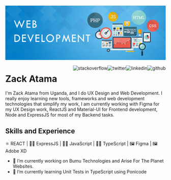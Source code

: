 ![Wed Development & UX Design](https://github.com/ZackAtama/zackatama/blob/main/assets/images/header-banner.jpg)

[<img src='https://cdn.jsdelivr.net/npm/simple-icons@3.0.1/icons/github.svg' alt='github' height='20' align="right">](https://github.com/https://github.com/ZackAtama)  [<img src='https://cdn.jsdelivr.net/npm/simple-icons@3.0.1/icons/linkedin.svg' alt='linkedin' height='20' align="right">](https://www.linkedin.com/in/https://www.linkedin.com/in/zack-atama-901326a5//)  [<img src='https://cdn.jsdelivr.net/npm/simple-icons@3.0.1/icons/twitter.svg' alt='twitter' height='20' align="right">](https://twitter.com/https://twitter.com/ZackAtama)  [<img src='https://cdn.jsdelivr.net/npm/simple-icons@3.0.1/icons/stackoverflow.svg' alt='stackoverflow' height='20' align="right">](https://stackoverflow.com/users/https://stackoverflow.com/users/9900080/zack-atama) 

# Zack Atama
I'm Zack Atama from Uganda, and I do UX Design and Web Development. I really enjoy learning new tools, frameworks and web development technologies that simplify my work, I am currently working with Figma for my UX Design work, ReactJS and Material-UI for Frontend development, Node and ExpressJS for most of my Backend tasks.

## Skills and Experience
⚛ REACT | 👩‍💻 ExpressJS | 👩‍💻 JavaScript | 👩‍💻 TypeScript | 🖼 Figma | 🖼 Adobe XD

- 🔭 I’m currently working on Bumu Technologies and Arise For The Planet Websites. 
- 🌱 I’m currently learning Unit Tests in TypeScript using Ponicode 
 

